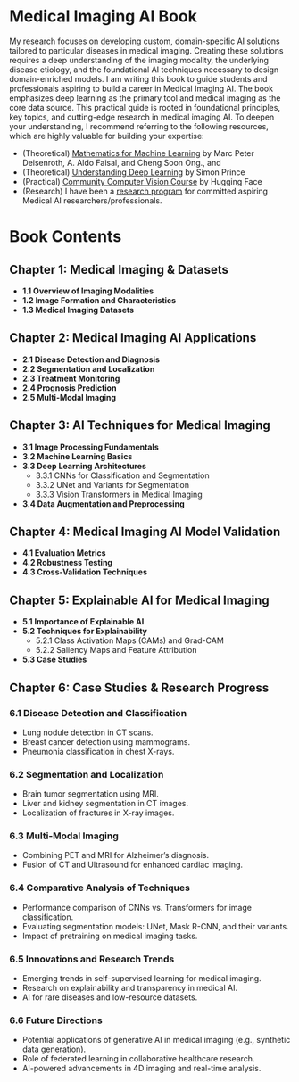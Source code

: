 # Medical Imaging AI Book

My research focuses on developing custom, domain-specific AI solutions tailored to particular diseases in medical imaging. Creating these solutions requires a deep understanding of the imaging modality, the underlying disease etiology, and the foundational AI techniques necessary to design domain-enriched models. I am writing this book to guide students and professionals aspiring to build a career in Medical Imaging AI. The book emphasizes deep learning as the primary tool and medical imaging as the core data source. This practical guide is rooted in foundational principles, key topics, and cutting-edge research in medical imaging AI. To deepen your understanding, I recommend referring to the following resources, which are highly valuable for building your expertise:

* (Theoretical) [Mathematics for Machine Learning](https://mml-book.github.io/) by Marc Peter Deisenroth, A. Aldo Faisal, and Cheng Soon Ong., and
* (Theoretical) [Understanding Deep Learning](https://udlbook.github.io/udlbook/) by Simon Prince 
* (Practical) [Community Computer Vision Course](https://huggingface.co/learn/computer-vision-course/unit0/welcome/welcome) by Hugging Face
* (Research) I have been a [research program](https://github.com/mukherjeesrijit/medical-imaging-ai-book/blob/main/research-program/research-program.md) for committed aspiring Medical AI researchers/professionals.

# Book Contents

## Chapter 1: Medical Imaging & Datasets
- **1.1 Overview of Imaging Modalities**
- **1.2 Image Formation and Characteristics**
- **1.3 Medical Imaging Datasets**

## Chapter 2: Medical Imaging AI Applications
- **2.1 Disease Detection and Diagnosis**
- **2.2 Segmentation and Localization**
- **2.3 Treatment Monitoring**
- **2.4 Prognosis Prediction**
- **2.5 Multi-Modal Imaging**

## Chapter 3: AI Techniques for Medical Imaging
- **3.1 Image Processing Fundamentals**
- **3.2 Machine Learning Basics**
- **3.3 Deep Learning Architectures**
  - 3.3.1 CNNs for Classification and Segmentation
  - 3.3.2 UNet and Variants for Segmentation
  - 3.3.3 Vision Transformers in Medical Imaging
- **3.4 Data Augmentation and Preprocessing**

## Chapter 4: Medical Imaging AI Model Validation
- **4.1 Evaluation Metrics**
- **4.2 Robustness Testing**
- **4.3 Cross-Validation Techniques**

## Chapter 5: Explainable AI for Medical Imaging
- **5.1 Importance of Explainable AI**
- **5.2 Techniques for Explainability**
  - 5.2.1 Class Activation Maps (CAMs) and Grad-CAM
  - 5.2.2 Saliency Maps and Feature Attribution
- **5.3 Case Studies**

## Chapter 6: Case Studies & Research Progress

### **6.1 Disease Detection and Classification**
- Lung nodule detection in CT scans.
- Breast cancer detection using mammograms.
- Pneumonia classification in chest X-rays.

### **6.2 Segmentation and Localization**
- Brain tumor segmentation using MRI.
- Liver and kidney segmentation in CT images.
- Localization of fractures in X-ray images.

### **6.3 Multi-Modal Imaging**
- Combining PET and MRI for Alzheimer’s diagnosis.
- Fusion of CT and Ultrasound for enhanced cardiac imaging.

### **6.4 Comparative Analysis of Techniques**
- Performance comparison of CNNs vs. Transformers for image classification.
- Evaluating segmentation models: UNet, Mask R-CNN, and their variants.
- Impact of pretraining on medical imaging tasks.

### **6.5 Innovations and Research Trends**
- Emerging trends in self-supervised learning for medical imaging.
- Research on explainability and transparency in medical AI.
- AI for rare diseases and low-resource datasets.

### **6.6 Future Directions**
- Potential applications of generative AI in medical imaging (e.g., synthetic data generation).
- Role of federated learning in collaborative healthcare research.
- AI-powered advancements in 4D imaging and real-time analysis.
